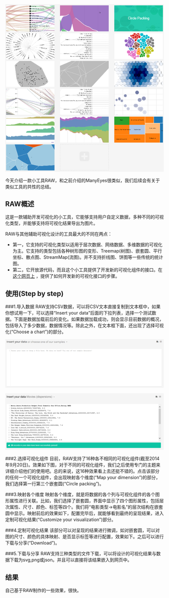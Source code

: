 ![](type.png)

今天介绍一款小工具RAW，和之前介绍的ManyEyes很类似，我们后续会有关于类似工具的共性的总结。

## RAW概述
这是一款辅助开发可视化的小工具，它能够支持用户自定义数据，多种不同的可视化类型，并能够支持将可视化结果导出为图片。

RAW与其他辅助可视化设计的工具最大的不同在两点：
* 第一，它支持的可视化类型以适用于层次数据、网络数据、多维数据的可视化为主。它支持的类型包括各种树形图的变形、Treemap(树图)、嵌套圆、平行坐标、散点图、StreamMap(流图)。并不支持折线图、饼图等一些传统的统计图。
* 第二，它开放源代码，而且这个小工具提供了开发新的可视化组件的接口。在[这个网页上](https://github.com/densitydesign/raw/wiki/Adding-New-Charts) ，提供了如何开发新的可视化接口的步骤。

## 使用(Step by step)
###1.导入数据
RAW支持CSV数据，可以将CSV文本直接复制到文本框中，如果你想试用一下，可以选择“Insert your data”后面的下拉列表，选择一个测试数据。下面是数据加载前后的变化。如果数据加载成功，则会显示目前数据的概况，包括导入了多少数据，数据情况等。除此之外，在文本框下面，还出现了选择可视化(“Choose a chart”)的部分。

![](step1_0.png)

![](step1_1.png)

###2.选择可视化组件
目前，RAW支持了16种各不相同的可视化组件(截至2014年9月20日)。效果如下图，对于不同的可视化组件，我们之后使用专门的主题来详细介绍他们的使用吧。总的来说，这16种效果看上去还挺不错的。点击该部分的任何一个可视化组件，会出现映射各个维度(“Map your dimension”)的部分，我们选择第一行第三个嵌套圆(“Circle packing”)。

###3.映射各个维度
映射各个维度，就是将数据的各个列与可视化组件的各个图形属性进行关联。比如，我们选择了嵌套圆，界面中显示了四个图形属性，包括层次属性、尺寸、颜色、标签等四个。我们将“电影类型->电影名”的层次结构在嵌套圆中显示。映射前后的效果如下，配置完毕后，就能够看到最终的呈现结果，进入定制可视化结果(“Customize your visualization”)部分。


###4.定制可视化结果
该部分可以对呈现的结果进行微调，如对嵌套圆，可以对图的尺寸、颜色的具体映射、是否显示标签等进行配置，效果如下。之后可以进行下载与分享(“Download”)。

###5.下载与分享
RAW支持三种类型的文件下载，可以将设计的可视化结果与数据下载为svg,png或json。并且可以直接将该结果嵌入到网页中。

## 结果
自己基于RAW制作的一些效果，很快。


